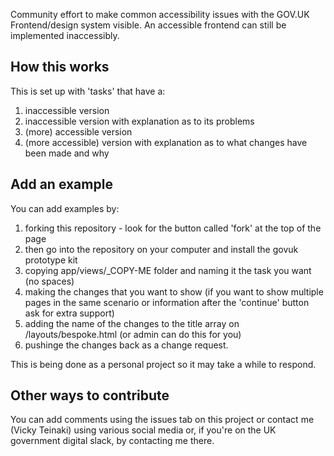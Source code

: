 Community effort to make common accessibility issues with the GOV.UK Frontend/design system visible. An accessible frontend can still be implemented inaccessibly.

## How this works
This is set up with 'tasks' that have a:

1. inaccessible version
2. inaccessible version with explanation as to its problems
3. (more) accessible version
4. (more accessible) version with explanation as to what changes have been made and why

## Add an example

You can add examples by:

1. forking this repository - look for the button called 'fork' at the top of the page
2. then go into the repository on your computer and install the govuk prototype kit 
3. copying app/views/_COPY-ME folder and naming it the task you want (no spaces)
4. making the changes that you want to show (if you want to show multiple pages in the same scenario or information after the 'continue' button ask for extra support)
5. adding the name of the changes to the title array on /layouts/bespoke.html (or admin can do this for you)
6. pushinge the changes back as a change request.

This is being done as a personal project so it may take a while to respond.

## Other ways to contribute
You can add comments using the issues tab on this project or contact me (Vicky Teinaki) using various social media or, if you're on the UK government digital slack, by contacting me there. 
